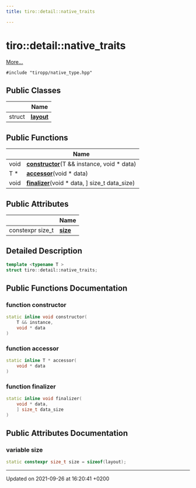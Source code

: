```yaml
---
title: tiro::detail::native_traits

---
```


# tiro::detail::native_traits



 [More...](#detailed-description)


`#include "tiropp/native_type.hpp"`

## Public Classes

|                | Name           |
| -------------- | -------------- |
| struct | **[layout](/docs/api/classes/structtiro_1_1detail_1_1native__traits_1_1layout)**  |

## Public Functions

|                | Name           |
| -------------- | -------------- |
| void | **[constructor](/docs/api/classes/structtiro_1_1detail_1_1native__traits#function-constructor)**(T && instance, void &#42; data) |
| T * | **[accessor](/docs/api/classes/structtiro_1_1detail_1_1native__traits#function-accessor)**(void &#42; data) |
| void | **[finalizer](/docs/api/classes/structtiro_1_1detail_1_1native__traits#function-finalizer)**(void &#42; data, ] size&#95;t data_size) |

## Public Attributes

|                | Name           |
| -------------- | -------------- |
| constexpr size&#95;t | **[size](/docs/api/classes/structtiro_1_1detail_1_1native__traits#variable-size)**  |

## Detailed Description

```cpp
template <typename T >
struct tiro::detail::native_traits;
```

## Public Functions Documentation

### function constructor

```cpp
static inline void constructor(
    T && instance,
    void * data
)
```


### function accessor

```cpp
static inline T * accessor(
    void * data
)
```


### function finalizer

```cpp
static inline void finalizer(
    void * data,
    ] size_t data_size
)
```


## Public Attributes Documentation

### variable size

```cpp
static constexpr size_t size = sizeof(layout);
```


-------------------------------

Updated on 2021-09-26 at 16:20:41 +0200